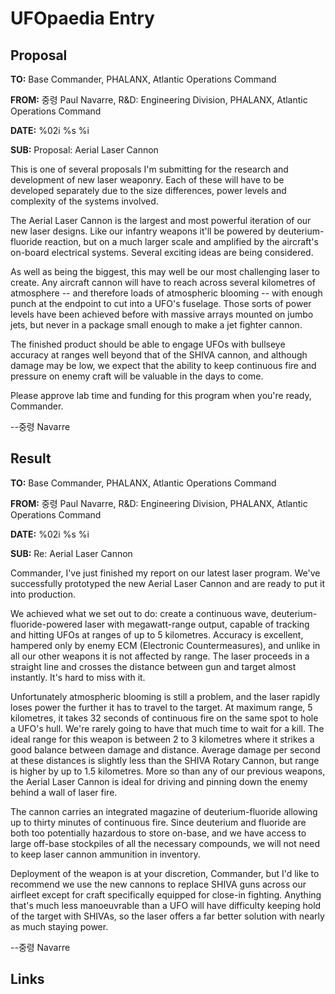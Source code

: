 # UFOpaedia Entry

## Proposal

**TO:** Base Commander, PHALANX, Atlantic Operations Command

**FROM:** 중령 Paul Navarre, R&D: Engineering Division, PHALANX,
Atlantic Operations Command

**DATE:** %02i %s %i

**SUB:** Proposal: Aerial Laser Cannon

This is one of several proposals I'm submitting for the research and
development of new laser weaponry. Each of these will have to be
developed separately due to the size differences, power levels and
complexity of the systems involved.

The Aerial Laser Cannon is the largest and most powerful iteration of
our new laser designs. Like our infantry weapons it'll be powered by
deuterium-fluoride reaction, but on a much larger scale and amplified by
the aircraft's on-board electrical systems. Several exciting ideas are
being considered.

As well as being the biggest, this may well be our most challenging
laser to create. Any aircraft cannon will have to reach across several
kilometres of atmosphere -- and therefore loads of atmospheric blooming
-- with enough punch at the endpoint to cut into a UFO's fuselage. Those
sorts of power levels have been achieved before with massive arrays
mounted on jumbo jets, but never in a package small enough to make a jet
fighter cannon.

The finished product should be able to engage UFOs with bullseye
accuracy at ranges well beyond that of the SHIVA cannon, and although
damage may be low, we expect that the ability to keep continuous fire
and pressure on enemy craft will be valuable in the days to come.

Please approve lab time and funding for this program when you're ready,
Commander.

--중령 Navarre

## Result

**TO:** Base Commander, PHALANX, Atlantic Operations Command

**FROM:** 중령 Paul Navarre, R&D: Engineering Division, PHALANX,
Atlantic Operations Command

**DATE:** %02i %s %i

**SUB:** Re: Aerial Laser Cannon

Commander, I've just finished my report on our latest laser program.
We've successfully prototyped the new Aerial Laser Cannon and are ready
to put it into production.

We achieved what we set out to do: create a continuous wave,
deuterium-fluoride-powered laser with megawatt-range output, capable of
tracking and hitting UFOs at ranges of up to 5 kilometres. Accuracy is
excellent, hampered only by enemy ECM (Electronic Countermeasures), and
unlike in all our other weapons it is not affected by range. The laser
proceeds in a straight line and crosses the distance between gun and
target almost instantly. It's hard to miss with it.

Unfortunately atmospheric blooming is still a problem, and the laser
rapidly loses power the further it has to travel to the target. At
maximum range, 5 kilometres, it takes 32 seconds of continuous fire on
the same spot to hole a UFO's hull. We're rarely going to have that much
time to wait for a kill. The ideal range for this weapon is between 2 to
3 kilometres where it strikes a good balance between damage and
distance. Average damage per second at these distances is slightly less
than the SHIVA Rotary Cannon, but range is higher by up to 1.5
kilometres. More so than any of our previous weapons, the Aerial Laser
Cannon is ideal for driving and pinning down the enemy behind a wall of
laser fire.

The cannon carries an integrated magazine of deuterium-fluoride allowing
up to thirty minutes of continuous fire. Since deuterium and fluoride
are both too potentially hazardous to store on-base, and we have access
to large off-base stockpiles of all the necessary compounds, we will not
need to keep laser cannon ammunition in inventory.

Deployment of the weapon is at your discretion, Commander, but I'd like
to recommend we use the new cannons to replace SHIVA guns across our
airfleet except for craft specifically equipped for close-in fighting.
Anything that's much less manoeuvrable than a UFO will have difficulty
keeping hold of the target with SHIVAs, so the laser offers a far better
solution with nearly as much staying power.

--중령 Navarre

## Links